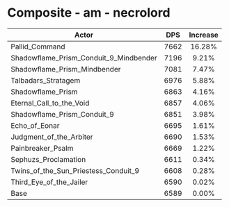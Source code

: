 # Composite - am - necrolord
| Actor | DPS | Increase |
|---|:---:|:---:|
|Pallid_Command|7662|16.28%|
|Shadowflame_Prism_Conduit_9_Mindbender|7196|9.21%|
|Shadowflame_Prism_Mindbender|7081|7.47%|
|Talbadars_Stratagem|6976|5.88%|
|Shadowflame_Prism|6863|4.16%|
|Eternal_Call_to_the_Void|6857|4.06%|
|Shadowflame_Prism_Conduit_9|6851|3.98%|
|Echo_of_Eonar|6695|1.61%|
|Judgment_of_the_Arbiter|6690|1.53%|
|Painbreaker_Psalm|6669|1.22%|
|Sephuzs_Proclamation|6611|0.34%|
|Twins_of_the_Sun_Priestess_Conduit_9|6608|0.28%|
|Third_Eye_of_the_Jailer|6590|0.02%|
|Base|6589|0.00%|
